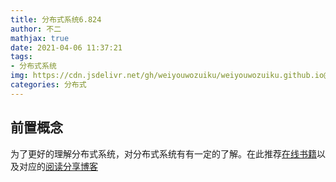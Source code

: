 ```yaml
---
title: 分布式系统6.824
author: 不二
mathjax: true
date: 2021-04-06 11:37:21
tags: 
- 分布式系统
img: https://cdn.jsdelivr.net/gh/weiyouwozuiku/weiyouwozuiku.github.io@src/source/_posts/PageImg/分布式.png
categories: 分布式
---
```


## 前置概念

为了更好的理解分布式系统，对分布式系统有有一定的了解。在此推荐[在线书籍](http://book.mixu.net/distsys/)以及对应的[阅读分享博客](https://buerlog.top/2021/08/05/fen-bu-shi-xi-tong-gai-nian/)

